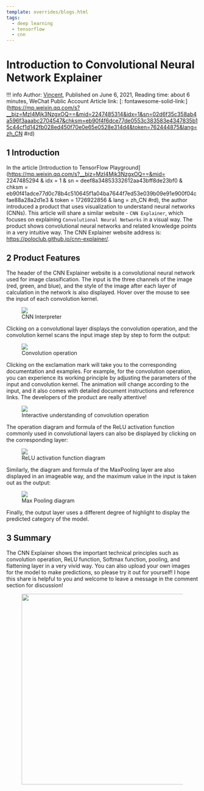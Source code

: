 ```yaml
---
template: overrides/blogs.html
tags:
  - deep learning
  - tensorflow
  - cnn
---
```


# Introduction to Convolutional Neural Network Explainer

!!! info
    Author: [Vincent](https://github.com/Realvincentyuan), Published on June 6, 2021, Reading time: about 6 minutes, WeChat Public Account Article link: [: fontawesome-solid-link:] (https://mp.weixin.qq.com/s?__biz=MzI4Mjk3NzgxOQ==&mid=2247485314&idx=1&sn=02d6f35c358ab4a596f3aaabc2704547&chksm=eb90f4f6dce77de0553c383583e4347835b15c44cf1d142fb028ed450f70e0e65e0528e314d4&token=762444875&lang=zh_CN #rd)


## 1 Introduction

In the article [Introduction to TensorFlow Playground] (https://mp.weixin.qq.com/s?__biz=MzI4Mjk3NzgxOQ==&mid= 2247485294 & idx = 1 & sn = deef8a34853332612aa43bff8de23bf0 & chksm = eb90f41adce77d0c78b4c510645f1a04ba7644f7ed53e039b09e91e900f04cfae88a28a2d1e3 & token = 1726922856 & lang = zh_CN #rd), the author introduced a product that uses visualization to understand neural networks (CNNs). This article will share a similar website - `CNN Explainer`, which focuses on explaining `Convolutional Neural Networks` in a visual way. The product shows convolutional neural networks and related knowledge points in a very intuitive way. The CNN Explainer website address is: https://poloclub.github.io/cnn-explainer/.

## 2 Product Features

The header of the CNN Explainer website is a convolutional neural network used for image classification. The input is the three channels of the image (red, green, and blue), and the style of the image after each layer of calculation in the network is also displayed. Hover over the mouse to see the input of each convolution kernel.

<figure>
  <img src="https://cdn.jsdelivr.net/gh/BulletTech2021/Pics/img/1_V/cnn_explainer_home.png"  />
  <figcaption>CNN Interpreter</figcaption>
</figure>

Clicking on a convolutional layer displays the convolution operation, and the convolution kernel scans the input image step by step to form the output:

<figure>
  <img src="https://cdn.jsdelivr.net/gh/BulletTech2021/Pics/img/1_V/conv.png"  />
  <figcaption>Convolution operation</figcaption>
</figure>

Clicking on the exclamation mark will take you to the corresponding documentation and examples. For example, for the convolution operation, you can experience its working principle by adjusting the parameters of the input and convolution kernel. The animation will change according to the input, and it also comes with detailed document instructions and reference links. The developers of the product are really attentive!

<figure>
  <img src="https://cdn.jsdelivr.net/gh/BulletTech2021/Pics/img/1_V/conv_tool.png"  />
  <figcaption>Interactive understanding of convolution operation</figcaption>
</figure>

The operation diagram and formula of the ReLU activation function commonly used in convolutional layers can also be displayed by clicking on the corresponding layer:

<figure>
  <img src="https://cdn.jsdelivr.net/gh/BulletTech2021/Pics/img/1_V/ReLU.png"  />
  <figcaption>ReLU activation function diagram</figcaption>
</figure>

Similarly, the diagram and formula of the MaxPooling layer are also displayed in an imageable way, and the maximum value in the input is taken out as the output:

<figure>
  <img src="https://cdn.jsdelivr.net/gh/BulletTech2021/Pics/img/1_V/MaxPooling.png"  />
  <figcaption>Max Pooling diagram</figcaption>
</figure>

Finally, the output layer uses a different degree of highlight to display the predicted category of the model.

## 3 Summary

The CNN Explainer shows the important technical principles such as convolution operation, ReLU function, Softmax function, pooling, and flattening layer in a very vivid way. You can also upload your own images for the model to make predictions, so please try it out for yourself! I hope this share is helpful to you and welcome to leave a message in the comment section for discussion!

<figure>
  <img src="https://cdn.jsdelivr.net/gh/BulletTech2021/Pics/2021-6-14/1623639526512-1080P%20(Full%20HD)%20-%20Tail%20Pic.png" width="500" />
</figure>